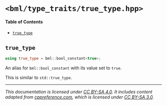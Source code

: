 # `<bml/type_traits/true_type.hpp>`
#### Table of Contents
- [`true_type`](#true_type)

## `true_type`
```c++
using true_type = bml::bool_constant<true>;
```
An alias for `bml::bool_constant` with its value set to `true`.

This is similar to `std::true_type`.

---
*This documentation is licensed under [CC BY-SA 4.0][1]. It includes content adapted from
[cppreference.com][2], which is licensed under [CC BY-SA 3.0][3].*

[1]: https://creativecommons.org/licenses/by-sa/4.0
[2]: https://en.cppreference.com
[3]: https://creativecommons.org/licenses/by-sa/3.0
